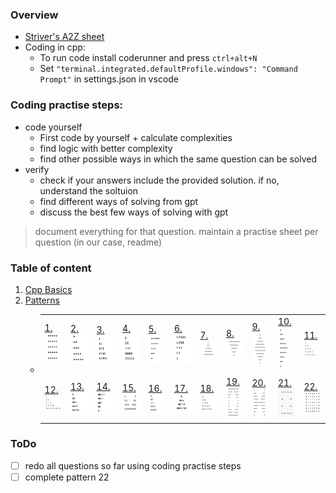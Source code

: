 ### Overview

- [Striver's A2Z sheet](https://takeuforward.org/strivers-a2z-dsa-course/strivers-a2z-dsa-course-sheet-2/)
- Coding in cpp:
  - To run code install coderunner and press `ctrl+alt+N`
  - Set `"terminal.integrated.defaultProfile.windows": "Command Prompt"` in settings.json in vscode

### Coding practise steps:

- code yourself
  - First code by yourself + calculate complexities
  - find logic with better complexity
  - find other possible ways in which the same question can be solved
- verify
  - check if your answers include the provided solution. if no, understand the soltuion
  - find different ways of solving from gpt
  - discuss the best few ways of solving with gpt

> document everything for that question. maintain a practise sheet per question (in our case, readme)
### Table of content

1. [Cpp Basics](./01-basics/readme.md)
2. [Patterns](./02-patterns/)
   - <table>
     <tr>
     <td><a href='./02-patterns/01'>1.<img src='./02-patterns/01/image.png' width='50px' /></a></td>
     <td><a href='./02-patterns/02'>2.<img src='./02-patterns/02/image.png' width='50px' /></a></td>
     <td><a href='./02-patterns/03'>3.<img src='./02-patterns/03/image.png' width='50px' /></a></td>
     <td><a href='./02-patterns/04'>4.<img src='./02-patterns/04/image.png' width='50px' /></a></td>
     <td><a href='./02-patterns/05'>5.<img src='./02-patterns/05/image.png' width='50px' /></a></td>
     <td><a href='./02-patterns/06'>6.<img src='./02-patterns/06/image.png' width='50px' /></a></td>
     <td><a href='./02-patterns/07'>7.<img src='./02-patterns/07/image.png' width='50px' /></a></td>
     <td><a href='./02-patterns/08'>8.<img src='./02-patterns/08/image.png' width='50px' /></a></td>
     <td><a href='./02-patterns/09'>9.<img src='./02-patterns/09/image.png' width='50px' /></a></td>
     <td><a href='./02-patterns/10'>10.<img src='./02-patterns/10/image.png' width='50px' /></a></td>
     <td><a href='./02-patterns/11'>11.<img src='./02-patterns/11/image.png' width='50px' /></a></td>
     </tr>
     <tr>
     <td><a href='./02-patterns/13'>12.<img src='./02-patterns/13/image.png' width='50px' /></a></td>
     <td><a href='./02-patterns/14'>13.<img src='./02-patterns/14/image.png' width='50px' /></a></td>
     <td><a href='./02-patterns/15'>14.<img src='./02-patterns/15/image.png' width='50px' /></a></td>
     <td><a href='./02-patterns/12'>15.<img src='./02-patterns/12/image.png' width='50px' /></a></td>
     <td><a href='./02-patterns/16'>16.<img src='./02-patterns/16/image.png' width='50px' /></a></td>
     <td><a href='./02-patterns/17'>17.<img src='./02-patterns/17/image.png' width='50px' /></a></td>
     <td><a href='./02-patterns/18'>18.<img src='./02-patterns/18/image.png' width='50px' /></a></td>
     <td><a href='./02-patterns/19'>19.<img src='./02-patterns/19/image.png' width='50px' /></a></td>
     <td><a href='./02-patterns/20'>20.<img src='./02-patterns/20/image.png' width='50px' /></a></td>
     <td><a href='./02-patterns/21'>21.<img src='./02-patterns/21/image.png' width='50px' /></a></td>
     <td><a href='./02-patterns/22'>22.<img src='./02-patterns/22/image.png' width='50px' /></a></td>
     </tr>
     </table>


### ToDo
- [ ] redo all questions so far using coding practise steps
- [ ] complete pattern 22
